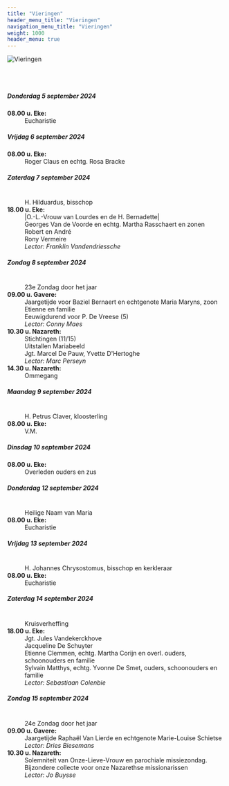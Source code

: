 ```yaml
---
title: "Vieringen"
header_menu_title: "Vieringen"
navigation_menu_title: "Vieringen"
weight: 1000
header_menu: true
---
```


![Vieringen](images/liturgische-vieringen.jpg)

<br>
<br>

##### Donderdag 5 september 2024  
<dl><dt><b>08.00 u. Eke:</b></dt><dd>Eucharistie</dd>
</dl>

##### Vrijdag 6 september 2024  
<dl><dt><b>08.00 u. Eke:</b></dt><dd>Roger Claus en echtg. Rosa Bracke</dd>
</dl>

##### Zaterdag 7 september 2024  
<dl><dt>&nbsp;</dt><dd>H. Hilduardus, bisschop<br></dd><dt><b>18.00 u. Eke:</b></dt><dd>|O.-L.-Vrouw van Lourdes en de H. Bernadette|<br>Georges Van de Voorde en echtg. Martha Rasschaert en zonen Robert en André<br>Rony Vermeire<br><i>Lector: Franklin Vandendriessche</i></dd>
</dl>

##### Zondag 8 september 2024  
<dl><dt>&nbsp;</dt><dd>23e Zondag door het jaar<br></dd><dt><b>09.00 u. Gavere:</b></dt><dd>Jaargetijde voor Baziel Bernaert en echtgenote Maria Maryns, zoon Etienne en familie<br>Eeuwigdurend voor P. De Vreese (5)<br><i>Lector: Conny Maes</i></dd>
<dt><b>10.30 u. Nazareth:</b></dt><dd>Stichtingen (11/15)<br>Uitstallen Mariabeeld<br>Jgt. Marcel De Pauw, Yvette D'Hertoghe<br><i>Lector: Marc Perseyn</i></dd>
<dt><b>14.30 u. Nazareth:</b></dt><dd>Ommegang</dd>
</dl>

##### Maandag 9 september 2024  
<dl><dt>&nbsp;</dt><dd>H. Petrus Claver, kloosterling<br></dd><dt><b>08.00 u. Eke:</b></dt><dd>V.M.</dd>
</dl>

##### Dinsdag 10 september 2024  
<dl><dt><b>08.00 u. Eke:</b></dt><dd>Overleden ouders en zus</dd>
</dl>

##### Donderdag 12 september 2024  
<dl><dt>&nbsp;</dt><dd>Heilige Naam van Maria<br></dd><dt><b>08.00 u. Eke:</b></dt><dd>Eucharistie</dd>
</dl>

##### Vrijdag 13 september 2024  
<dl><dt>&nbsp;</dt><dd>H. Johannes Chrysostomus, bisschop en kerkleraar<br></dd><dt><b>08.00 u. Eke:</b></dt><dd>Eucharistie</dd>
</dl>

##### Zaterdag 14 september 2024  
<dl><dt>&nbsp;</dt><dd>Kruisverheffing<br></dd><dt><b>18.00 u. Eke:</b></dt><dd>Jgt. Jules Vandekerckhove<br>Jacqueline De Schuyter<br>Etienne Clemmen, echtg. Martha Corijn en overl. ouders, schoonouders en familie<br>Sylvain Matthys, echtg. Yvonne De Smet, ouders, schoonouders en familie<br><i>Lector: Sebastiaan Colenbie</i></dd>
</dl>

##### Zondag 15 september 2024  
<dl><dt>&nbsp;</dt><dd>24e Zondag door het jaar<br></dd><dt><b>09.00 u. Gavere:</b></dt><dd>Jaargetijde Raphaël Van Lierde en echtgenote Marie-Louise Schietse<br><i>Lector: Dries Biesemans</i></dd>
<dt><b>10.30 u. Nazareth:</b></dt><dd>Solemniteit van Onze-Lieve-Vrouw en parochiale missiezondag. Bijzondere collecte voor onze Nazarethse missionarissen<br><i>Lector: Jo Buysse</i></dd>
</dl>
<br>
<br>
<br>


